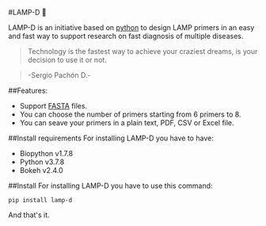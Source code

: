 #LAMP-D 🧬

LAMP-D is an initiative based on [python](http://https://www.python.org "python") to design LAMP primers in an easy and fast way to support research on fast diagnosis of multiple diseases.
> Technology is the fastest way to achieve your craziest dreams, is your decision to use it or not.

>    -Sergio Pachón D.-

##Features:
* Support [FASTA](https://es.wikipedia.org/wiki/Formato_FASTA "FASTA") files.
* You can choose the number of primers starting from 6 primers to 8.
* You can seave your primers in a plain text, PDF, CSV or Excel file.

##Install requirements
For installing LAMP-D you have to have:
* Biopython v1.7.8
* Python v3.7.8
* Bokeh v2.4.0

##Install
For installing LAMP-D you have to use this command:

`pip install lamp-d`

And that's it.
